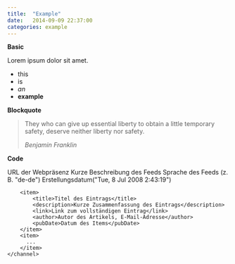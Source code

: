 ```yaml
---
title:  "Example"
date:   2014-09-09 22:37:00
categories: example
---
```


**Basic**

Lorem ipsum dolor sit amet.

 * this
 * is
 * *an*
 * **example**

**Blockquote**

> They who can give up essential liberty to obtain a little temporary safety, deserve neither liberty nor safety.
> 
> _Benjamin Franklin_

**Code**

<?xml version="1.0" encoding="utf-8"?>
<rss version="2.0">
    <channel>
        <title>Titel des Feeds</title>
        <link>URL der Webpräsenz</link>
        <description>Kurze Beschreibung des Feeds</description>
        <language>Sprache des Feeds (z. B. "de-de")</language>
        <pubDate>Erstellungsdatum("Tue, 8 Jul 2008 2:43:19")</pubDate>

        <item>
            <title>Titel des Eintrags</title>
            <description>Kurze Zusammenfassung des Eintrags</description>
            <link>Link zum vollständigen Eintrag</link>
            <author>Autor des Artikels, E-Mail-Adresse</author>
            <pubDate>Datum des Items</pubDate>
        </item>
        <item>
          ...
        </item>
    </channel>
</rss>
